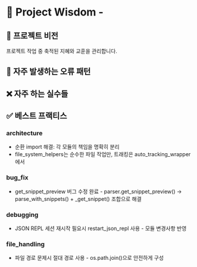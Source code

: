 # 🧠 Project Wisdom - 

## 📌 프로젝트 비전
프로젝트 작업 중 축적된 지혜와 교훈을 관리합니다.

## 🐛 자주 발생하는 오류 패턴

## ❌ 자주 하는 실수들

## ✅ 베스트 프랙티스

### architecture
- 순환 import 해결: 각 모듈의 책임을 명확히 분리
- file_system_helpers는 순수한 파일 작업만, 트래킹은 auto_tracking_wrapper에서

### bug_fix
- get_snippet_preview 버그 수정 완료 - parser.get_snippet_preview() → parse_with_snippets() + _get_snippet() 조합으로 해결

### debugging
- JSON REPL 세션 재시작 필요시 restart_json_repl 사용 - 모듈 변경사항 반영

### file_handling
- 파일 경로 문제시 절대 경로 사용 - os.path.join()으로 안전하게 구성
